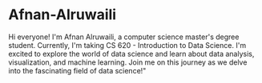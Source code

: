 # Afnan-Alruwaili
Hi everyone! I'm Afnan Alruwaili, a computer science master's degree student. Currently, I'm taking CS 620 - Introduction to Data Science. I'm excited to explore the world of data science and learn about data analysis, visualization, and machine learning. Join me on this journey as we delve into the fascinating field of data science!"
